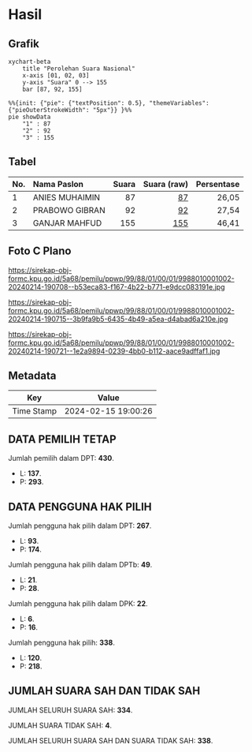 # Hasil

## Grafik

```mermaid
xychart-beta
    title "Perolehan Suara Nasional"
    x-axis [01, 02, 03]
    y-axis "Suara" 0 --> 155
    bar [87, 92, 155]
```

```mermaid
%%{init: {"pie": {"textPosition": 0.5}, "themeVariables": {"pieOuterStrokeWidth": "5px"}} }%%
pie showData
    "1" : 87
    "2" : 92
    "3" : 155
```

## Tabel

| No. | Nama Paslon    | Suara | Suara (raw) | Persentase |
|:--- |:-------------- | -----:| -----------:| ----------:|
| 1   | ANIES MUHAIMIN | 87    | [87][p-1]   | 26,05      |
| 2   | PRABOWO GIBRAN | 92    | [92][p-2]   | 27,54      |
| 3   | GANJAR MAHFUD  | 155   | [155][p-3]  | 46,41      |


[p-1]: https://github.com/gigit-pemilu/pemilu-2024/blob/main/pilpres/hitung-suara/sub/99-luar-negeri/sub/88-paris-perancis/sub/01-paris-perancis/sub/0001-paris-perancis/sub/002-tps-001/sub/paslon-1.txt
[p-2]: https://github.com/gigit-pemilu/pemilu-2024/blob/main/pilpres/hitung-suara/sub/99-luar-negeri/sub/88-paris-perancis/sub/01-paris-perancis/sub/0001-paris-perancis/sub/002-tps-001/sub/paslon-2.txt
[p-3]: https://github.com/gigit-pemilu/pemilu-2024/blob/main/pilpres/hitung-suara/sub/99-luar-negeri/sub/88-paris-perancis/sub/01-paris-perancis/sub/0001-paris-perancis/sub/002-tps-001/sub/paslon-3.txt

## Foto C Plano

https://sirekap-obj-formc.kpu.go.id/5a68/pemilu/ppwp/99/88/01/00/01/9988010001002-20240214-190708--b53eca83-f167-4b22-b771-e9dcc083191e.jpg

https://sirekap-obj-formc.kpu.go.id/5a68/pemilu/ppwp/99/88/01/00/01/9988010001002-20240214-190715--3b9fa9b5-6435-4b49-a5ea-d4abad6a210e.jpg

https://sirekap-obj-formc.kpu.go.id/5a68/pemilu/ppwp/99/88/01/00/01/9988010001002-20240214-190721--1e2a9894-0239-4bb0-b112-aace9adffaf1.jpg


## Metadata

| Key        | Value               |
| ---------- | ------------------- |
| Time Stamp | 2024-02-15 19:00:26 |


## DATA PEMILIH TETAP

Jumlah pemilih dalam DPT: **430**.
 * L: **137**.
 * P: **293**.

## DATA PENGGUNA HAK PILIH

Jumlah pengguna hak pilih dalam DPT: **267**.
 * L: **93**.
 * P: **174**.

Jumlah pengguna hak pilih dalam DPTb: **49**.
 * L: **21**.
 * P: **28**.

Jumlah pengguna hak pilih dalam DPK: **22**.
 * L: **6**.
 * P: **16**.

Jumlah pengguna hak pilih: **338**.
 * L: **120**.
 * P: **218**.

## JUMLAH SUARA SAH DAN TIDAK SAH

JUMLAH SELURUH SUARA SAH: **334**.

JUMLAH SUARA TIDAK SAH: **4**.

JUMLAH SELURUH SUARA SAH DAN SUARA TIDAK SAH: **338**.


